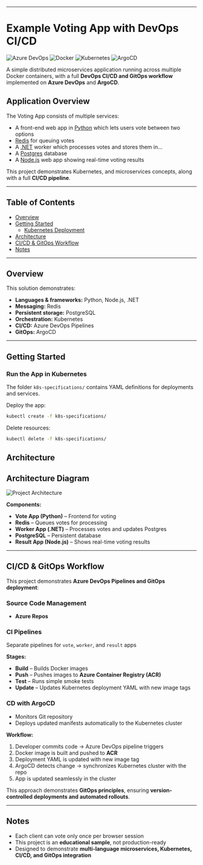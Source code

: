 *****************************************************************************************



# Example Voting App with DevOps CI/CD

![Azure DevOps](https://img.shields.io/badge/Azure%20DevOps-pipelines-blue?logo=azuredevops)
![Docker](https://img.shields.io/badge/Docker-Containers-blue?logo=docker)
![Kubernetes](https://img.shields.io/badge/Kubernetes-Cluster-blue?logo=kubernetes)
![ArgoCD](https://img.shields.io/badge/ArgoCD-GitOps-red?logo=argocd)

A simple distributed microservices application running across multiple Docker containers, with a full **DevOps CI/CD and GitOps workflow** implemented on **Azure DevOps** and **ArgoCD**.

## Application Overview

The Voting App consists of multiple services:

* A front-end web app in [Python](/vote) which lets users vote between two options
* [Redis](https://hub.docker.com/_/redis/) for queuing votes
* A [.NET](/worker) worker which processes votes and stores them in…
* A [Postgres](https://hub.docker.com/_/postgres/) database
* A [Node.js](/result) web app showing real-time voting results

This project demonstrates Kubernetes, and microservices concepts, along with a full **CI/CD pipeline**.

---

## Table of Contents

- [Overview](#overview)  
- [Getting Started](#getting-started)  
  - [Kubernetes Deployment](#run-the-app-in-kubernetes)  
- [Architecture](#architecture)  
- [CI/CD & GitOps Workflow](#cicd--gitops-workflow)  
- [Notes](#notes)  

---

## Overview

This solution demonstrates:

- **Languages & frameworks:** Python, Node.js, .NET  
- **Messaging:** Redis  
- **Persistent storage:** PostgreSQL  
- **Orchestration:** Kubernetes  
- **CI/CD:** Azure DevOps Pipelines  
- **GitOps:** ArgoCD  

---

## Getting Started

### Run the App in Kubernetes

The folder `k8s-specifications/` contains YAML definitions for deployments and services.

Deploy the app:

```bash
kubectl create -f k8s-specifications/

```
Delete resources:
```bash
kubectl delete -f k8s-specifications/
```
## Architecture

## Architecture Diagram

![Project Architecture](az-gitops-architecture.png)


**Components:**

- **Vote App (Python)** – Frontend for voting  
- **Redis** – Queues votes for processing  
- **Worker App (.NET)** – Processes votes and updates Postgres  
- **PostgreSQL** – Persistent database  
- **Result App (Node.js)** – Shows real-time voting results  

---

## CI/CD & GitOps Workflow

This project demonstrates **Azure DevOps Pipelines and GitOps deployment**:

### Source Code Management
- **Azure Repos**

### CI Pipelines
Separate pipelines for `vote`, `worker`, and `result` apps

**Stages:**

- **Build** – Builds Docker images  
- **Push** – Pushes images to **Azure Container Registry (ACR)**  
- **Test** – Runs simple smoke tests  
- **Update** – Updates Kubernetes deployment YAML with new image tags  

### CD with ArgoCD
- Monitors Git repository  
- Deploys updated manifests automatically to the Kubernetes cluster  

**Workflow:**

1. Developer commits code → Azure DevOps pipeline triggers  
2. Docker image is built and pushed to **ACR**  
3. Deployment YAML is updated with new image tag  
4. ArgoCD detects change → synchronizes Kubernetes cluster with the repo  
5. App is updated seamlessly in the cluster  

This approach demonstrates **GitOps principles**, ensuring **version-controlled deployments and automated rollouts**.  

---

## Notes

- Each client can vote only once per browser session  
- This project is an **educational sample**, not production-ready  
- Designed to demonstrate **multi-language microservices, Kubernetes, CI/CD, and GitOps integration**
